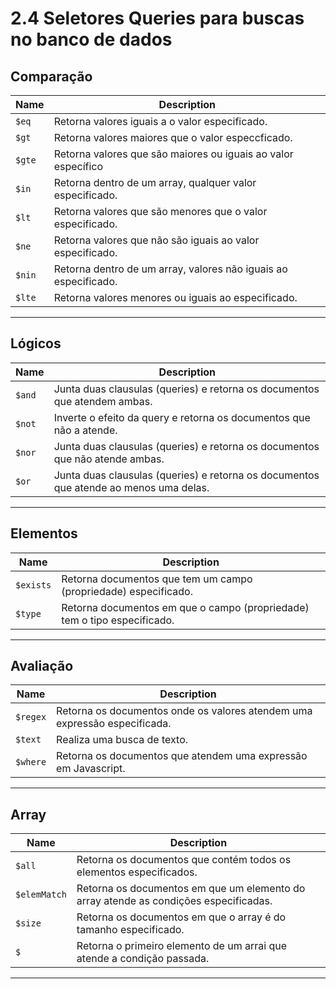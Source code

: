 # 2.4 Seletores Queries para buscas no banco de dados

## Comparação

| Name     | Description                                                           |
| -------- | --------------------------------------------------------------------  |
| `$eq`    | Retorna valores iguais a o valor especificado.                      |
| `$gt`    | Retorna valores maiores que o valor especcficado.                   |
| `$gte`   | Retorna valores que são maiores ou iguais ao valor específico       |
| `$in`    | Retorna dentro de um array, qualquer valor especificado.            |
| `$lt`    | Retorna valores que são menores que o valor especificado.           |
| `$ne`    | Retorna valores que não são iguais ao valor especificado.           |
| `$nin`   | Retorna dentro de um array, valores não iguais ao especificado.     |
| `$lte`   | Retorna valores menores ou iguais ao especificado.                  |

***

## Lógicos

| Name     | Description                                                                            |
| -------- | -------------------------------------------------------------------------------------- |
| `$and`   | Junta duas clausulas (queries) e retorna os documentos que atendem ambas.              |
| `$not`   | Inverte o efeito da query e retorna os documentos que não a atende.                    |
| `$nor`   | Junta duas clausulas (queries) e retorna os documentos que não atende ambas.           |
| `$or`    | Junta duas clausulas (queries) e retorna os documentos que atende ao menos uma delas.  |

***

## Elementos

| Name      | Description                                                                            |
| --------  | -------------------------------------------------------------------------------------- |
| `$exists` | Retorna documentos que tem um campo (propriedade) especificado.                        |
| `$type`   | Retorna documentos em que o campo (propriedade) tem o tipo especificado.               |

***

## Avaliação

| Name     | Description                                                                            |
| -------- | -------------------------------------------------------------------------------------- |
| `$regex` | Retorna os documentos onde os valores atendem uma expressão especificada.              |
| `$text`  | Realiza uma busca de texto.                                                            |
| `$where` | Retorna os documentos que atendem uma expressão em Javascript.                         |

***

## Array

| Name          | Description                                                                            |
| ------------- | -------------------------------------------------------------------------------------- |
| `$all`        | Retorna os documentos que contém todos os elementos especificados.              |
| `$elemMatch`  | Retorna os documentos em que um elemento do array atende as condições especificadas.                                                  |
| `$size`       | Retorna os documentos em que o array é do tamanho especificado.                        |
| `$`           | Retorna o primeiro elemento de um arrai que atende a condição passada.                         |

*** 